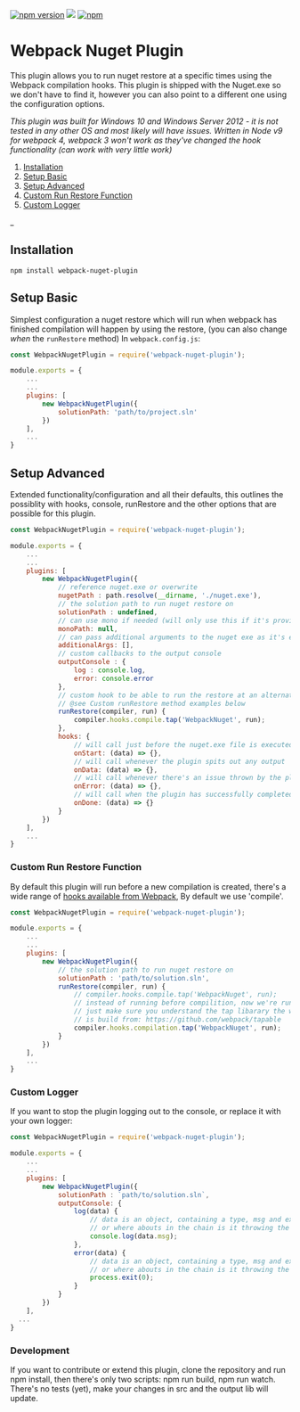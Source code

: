 [![npm version](https://badge.fury.io/js/webpack-nuget-plugin.svg)](https://badge.fury.io/js/webpack-nuget-plugin)
![](https://reposs.herokuapp.com/?path=1337programming/webpack-nuget-plugin)
[![npm](https://img.shields.io/npm/dm/webpack-nuget-plugin.svg)]()
# Webpack Nuget Plugin

This plugin allows you to run nuget restore at a specific times using the Webpack compilation hooks. This plugin is shipped with the Nuget.exe so we don't have to find it, however you can also point to a different one using the configuration options.

_This plugin was built for Windows 10 and Windows Server 2012 - it is not tested in any other OS and most likely will have issues. Written in Node v9 for webpack 4, webpack 3 won't work as they've changed the hook functionality (can work with very little work)_


1. [Installation](#installation)
2. [Setup Basic](#setup-basic)
3. [Setup Advanced](#setup-advanced)
4. [Custom Run Restore Function](#custom-run-restore-function)
5. [Custom Logger](#custom-logger)

_
## Installation

`npm install webpack-nuget-plugin`

## Setup Basic

Simplest configuration a nuget restore which will run when webpack has finished compilation will happen by using the restore, (you can also change _when_ the `runRestore` method) In `webpack.config.js`:

```js
const WebpackNugetPlugin = require('webpack-nuget-plugin');

module.exports = {
    ...
    ...
    plugins: [
        new WebpackNugetPlugin({
            solutionPath: 'path/to/project.sln'
        })
    ],
    ...
}
```

## Setup Advanced

Extended functionality/configuration and all their defaults, this outlines the possiblity with hooks, console, runRestore and the other options that are possible for this plugin.

```js
const WebpackNugetPlugin = require('webpack-nuget-plugin');

module.exports = {
    ...
    ...
    plugins: [
        new WebpackNugetPlugin({
            // reference nuget.exe or overwrite
            nugetPath : path.resolve(__dirname, './nuget.exe'),
            // the solution path to run nuget restore on
            solutionPath : undefined,
            // can use mono if needed (will only use this if it's provided)
            monoPath: null,
            // can pass additional arguments to the nuget exe as it's executed
            additionalArgs: [],
            // custom callbacks to the output console
			outputConsole : {
				log : console.log,
				error: console.error
            },
            // custom hook to be able to run the restore at an alternate time instead of compile time
            // @see Custom runRestore method examples below
			runRestore(compiler, run) {
				compiler.hooks.compile.tap('WebpackNuget', run);
            },
            hooks: {
                // will call just before the nuget.exe file is executed
                onStart: (data) => {},
                // will call whenever the plugin spits out any output
                onData: (data) => {},
                // will call whenever there's an issue thrown by the plugin
                onError: (data) => {},
                // will call when the plugin has successfully completed
                onDone: (data) => {}
            }
        })
    ],
    ...
}
```

### Custom Run Restore Function
By default this plugin will run before a new compilation is created, there's a wide range of [hooks available from Webpack](https://webpack.js.org/api/compiler-hooks/), By default we use 'compile'.

```js
const WebpackNugetPlugin = require('webpack-nuget-plugin');

module.exports = {
    ...
    ...
    plugins: [
        new WebpackNugetPlugin({
            // the solution path to run nuget restore on
            solutionPath : 'path/to/solution.sln',
			runRestore(compiler, run) {
                // compiler.hooks.compile.tap('WebpackNuget', run);
                // instead of running before compilition, now we're running after compilation
                // just make sure you understand the tap libarary the webpack's core hook functionality
                // is build from: https://github.com/webpack/tapable
                compiler.hooks.compilation.tap('WebpackNuget', run);
            }
        })
    ],
    ...
}
```

### Custom Logger
If you want to stop the plugin logging out to the console, or replace it with your own logger:

```js
const WebpackNugetPlugin = require('webpack-nuget-plugin');

module.exports = {
    ...
    ...
    plugins: [
        new WebpackNugetPlugin({
            solutionPath : `path/to/solution.sln`,
            outputConsole: {
                log(data) {
                    // data is an object, containing a type, msg and extra data like what project is sending the output, 
                    // or where abouts in the chain is it throwing the output
                    console.log(data.msg);
                },
                error(data) {
                    // data is an object, containing a type, msg and extra data like what project is sending the output, 
                    // or where abouts in the chain is it throwing the output
                    process.exit(0);
                }
            }
        })
    ],
  ...
}
```

### Development

If you want to contribute or extend this plugin, clone the repository and run npm install, then there's only two scripts: npm run build, npm run watch.
There's no tests (yet), make your changes in src and the output lib will update.